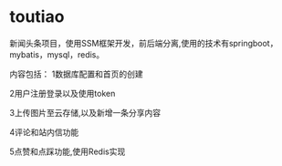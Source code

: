 # toutiao

新闻头条项目，使用SSM框架开发，前后端分离,使用的技术有springboot，mybatis，mysql，redis。

内容包括：
1数据库配置和首页的创建

2用户注册登录以及使用token

3上传图片至云存储,以及新增一条分享内容

4评论和站内信功能

5点赞和点踩功能,使用Redis实现
